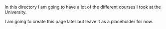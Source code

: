 In this directory I am going to have a lot of the different courses I took at the University.

I am going to create this page later but leave it as a placeholder for now.
